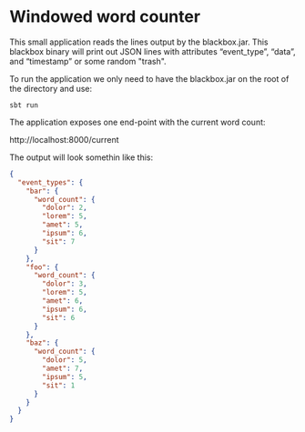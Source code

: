 # Windowed word counter

This small application reads the lines output by the blackbox.jar. This blackbox binary will print out JSON lines with attributes “event_type”, “data”, and “timestamp” or some random "trash".


To run the application we only need to have the blackbox.jar on the root of the directory and use: 

```
sbt run
```

The application exposes one end-point with the current word count: 

http://localhost:8000/current

The output will look somethin like this: 

```json
{
  "event_types": {
    "bar": {
      "word_count": {
        "dolor": 2,
        "lorem": 5,
        "amet": 5,
        "ipsum": 6,
        "sit": 7
      }
    },
    "foo": {
      "word_count": {
        "dolor": 3,
        "lorem": 5,
        "amet": 6,
        "ipsum": 6,
        "sit": 6
      }
    },
    "baz": {
      "word_count": {
        "dolor": 5,
        "amet": 7,
        "ipsum": 5,
        "sit": 1
      }
    }
  }
}
```
